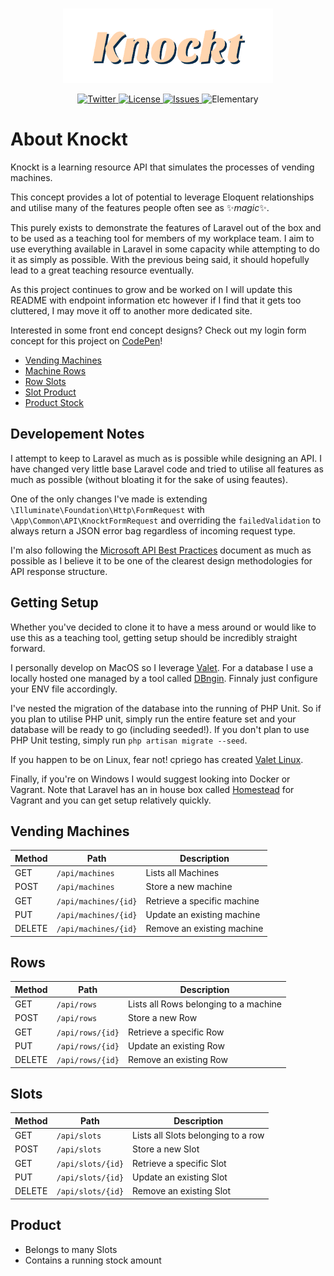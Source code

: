 <br/>
<p align="center"><img src="Knockt.png" width="336"></p>

<p align="center"> 
    <a href="https://twitter.com/Joe_Bocock">
        <img src="https://img.shields.io/twitter/follow/Joe_Bocock?style=social&logo=twitter" alt="Twitter">
    </a>
    <a href="https://github.com/JoeBocock/knockt/blob/master/LICENSE">
        <img src="https://img.shields.io/github/license/JoeBocock/knockt" alt="License">
    </a>
    <a href="https://github.com/JoeBocock/knockt/issues">
        <img src="https://img.shields.io/github/issues/JoeBocock/knockt" alt="Issues">
    </a>
    <img src="https://img.shields.io/badge/Elementary-My%20dear%20Watson-orange" alt="Elementary">
</p>

# About Knockt

Knockt is a learning resource API that simulates the processes of vending machines.

This concept provides a lot of potential to leverage Eloquent relationships and utilise many of the features people often see as ✨*magic*✨.

This purely exists to demonstrate the features of Laravel out of the box and to be used as a teaching tool for members of my workplace team. I aim to use everything available in Laravel in some capacity while attempting to do it as simply as possible. With the previous being said, it should hopefully lead to a great teaching resource eventually.

As this project continues to grow and be worked on I will update this README with endpoint information etc however if I find that it gets too cluttered, I may move it off to another more dedicated site.

Interested in some front end concept designs? Check out my login form concept for this project on [CodePen](https://codepen.io/joebocock/pen/NWNMzgP)!

-   [Vending Machines](#vending-machines)
-   [Machine Rows](#rows)
-   [Row Slots](#row-slots)
-   [Slot Product](#slots)
-   [Product Stock](#product)

## Developement Notes

I attempt to keep to Laravel as much as is possible while designing an API. I have changed very little base Laravel code and tried to utilise all features as much as possible (without bloating it for the sake of using feautes).

One of the only changes I've made is extending `\Illuminate\Foundation\Http\FormRequest` with `\App\Common\API\KnocktFormRequest` and overriding the `failedValidation` to always return a JSON error bag regardless of incoming request type.

I'm also following the [Microsoft API Best Practices](https://docs.microsoft.com/en-us/azure/architecture/best-practices/api-design) document as much as possible as I believe it to be one of the clearest design methodologies for API response structure.

## Getting Setup

Whether you've decided to clone it to have a mess around or would like to use this as a teaching tool, getting setup should be incredibly straight forward.

I personally develop on MacOS so I leverage [Valet](https://laravel.com/docs/7.x/valet). For a database I use a locally hosted one managed by a tool called [DBngin](https://dbngin.com/). Finnaly just configure your ENV file accordingly. 

I've nested the migration of the database into the running of PHP Unit. So if you plan to utilise PHP unit, simply run the entire feature set and your database will be ready to go (including seeded!). If you don't plan to use PHP Unit testing, simply run `php artisan migrate --seed`.

If you happen to be on Linux, fear not! cpriego has created [Valet Linux](https://github.com/cpriego/valet-linux).

Finally, if you're on Windows I would suggest looking into Docker or Vagrant. Note that Laravel has an in house box called [Homestead](https://laravel.com/docs/7.x/homestead) for Vagrant and you can get setup relatively quickly.

## Vending Machines

| Method | Path                 | Description                 |
|--------|----------------------|-----------------------------|
| GET    | `/api/machines`      | Lists all Machines          |
| POST   | `/api/machines`      | Store a new machine         |
| GET    | `/api/machines/{id}` | Retrieve a specific machine |
| PUT    | `/api/machines/{id}` | Update an existing machine  |
| DELETE | `/api/machines/{id}` | Remove an existing machine  |

## Rows

| Method | Path             | Description                           |
|--------|------------------|---------------------------------------|
| GET    | `/api/rows`      | Lists all Rows belonging to a machine |
| POST   | `/api/rows`      | Store a new Row                       |
| GET    | `/api/rows/{id}` | Retrieve a specific Row               |
| PUT    | `/api/rows/{id}` | Update an existing Row                |
| DELETE | `/api/rows/{id}` | Remove an existing Row                |

## Slots

| Method | Path              | Description                            |
|--------|-------------------|----------------------------------------|
| GET    | `/api/slots`      | Lists all Slots belonging to a row |
| POST   | `/api/slots`      | Store a new Slot                       |
| GET    | `/api/slots/{id}` | Retrieve a specific Slot               |
| PUT    | `/api/slots/{id}` | Update an existing Slot                |
| DELETE | `/api/slots/{id}` | Remove an existing Slot                |

## Product

-   Belongs to many Slots
-   Contains a running stock amount
